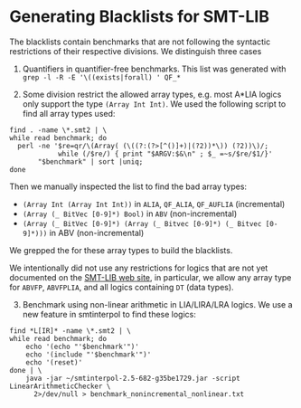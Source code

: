 # Generating Blacklists for SMT-LIB

The blacklists contain benchmarks that are not following the syntactic
restrictions of their respective divisions.  We distinguish three cases

1. Quantifiers in quantifier-free benchmarks.  This list was generated with
   `grep -l -R -E '\((exists|forall) ' QF_*`

2. Some division restrict the allowed array types, e.g. most A\*LIA
   logics only support the type `(Array Int Int)`.  We used the following
   script to find all array types used:

```
find . -name \*.smt2 | \
while read benchmark; do 
  perl -ne '$re=qr/\(Array( (\((?:(?>[^()]+)|(?2))*\)) (?2))\)/;
            while (/$re/) { print "$ARGV:$&\n" ; $_ =~s/$re/$1/}' 
       "$benchmark" | sort |uniq; 
done
```

   Then we manually inspected the list to find the bad array types:

   * `(Array Int (Array Int Int))` in `ALIA`, `QF_ALIA`, `QF_AUFLIA` (incremental)
   * `(Array (_ BitVec [0-9]*) Bool)` in `ABV` (non-incremental)
   * `(Array (_ BitVec [0-9]*) (Array (_ Bitvec [0-9]*) (_ Bitvec [0-9]*)))`
      in ABV (non-incremental)

   We grepped the for these array types to build the blacklists.

   We intentionally did not use any restrictions for logics that are not yet
   documented on the 
   [SMT-LIB web site](http://smtlib.cs.uiowa.edu/logics-all.shtml), in 
   particular, we allow any array type for `ABVFP`, `ABVFPLIA`, and all logics 
   containing `DT` (data types).

3. Benchmark using non-linear arithmetic in LIA/LIRA/LRA logics.  We use
   a new feature in smtinterpol to find these logics:

```
find *L[IR]* -name \*.smt2 | \
while read benchmark; do 
    echo '(echo "'$benchmark'")'
    echo '(include "'$benchmark'")'
    echo '(reset)'
done | \
    java -jar ~/smtinterpol-2.5-682-g35be1729.jar -script LinearArithmeticChecker \
      2>/dev/null > benchmark_nonincremental_nonlinear.txt
```
